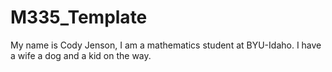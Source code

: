 # M335_Template

My name is Cody Jenson, I am a mathematics student at BYU-Idaho. I have a wife a dog and a kid on the way.